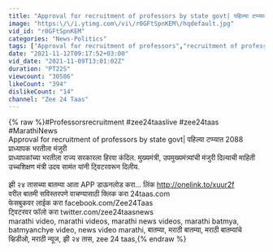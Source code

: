 ```yaml
---
title: "Approval for recruitment of professors by state govt| पहिल्या टप्प्यात 2088 प्राध्यापक भरतीला मंजुरी"
image: "https:\/\/i.ytimg.com\/vi\/r0GFtSpnKEM\/hqdefault.jpg"
vid_id: "r0GFtSpnKEM"
categories: "News-Politics"
tags: ["Approval for recruitment of professors","recruitment of professors by state government","Green light from state government for recruitment of professors"]
date: "2021-11-12T09:17:52+03:00"
vid_date: "2021-11-09T13:01:02Z"
duration: "PT22S"
viewcount: "30586"
likeCount: "394"
dislikeCount: "14"
channel: "Zee 24 Taas"
---
```

{% raw %}#Professorsrecruitment #zee24taaslive #zee24taas #MarathiNews<br />Approval for recruitment of professors by state govt| पहिल्या टप्प्यात 2088 प्राध्यापक भरतीला मंजुरी<br />प्राध्यापकांच्या भरतीला राज्य सरकारला हिरवा कंदिल. मुख्यमंत्री, उपमुख्यमंत्र्यांची मंजुरी दिल्याची माहिती उच्चशिक्षण मंत्री  उदय सामंत यांनी ट्विटरवरून दिलीय. <br /><br />झी २४ तासच्या बातम्या आता APP डाऊनलोड करा... लिंक <a rel="nofollow" target="blank" href="http://onelink.to/xuur2f">http://onelink.to/xuur2f</a><br />वरील बातमी सविस्तरपणे वाचण्यासाठी क्लिक करा 24taas.com<br />फेसबुकवर लाईक करा facebook.com/Zee24Taas<br />ट्विटरवर फॉलो करा twitter.com/zee24taasnews<br />marathi video, marathi videos, marathi news videos, marathi batmya, batmyanchye video, news video marathi, बातम्या, मराठी बातम्या, मराठी बातम्यांचे व्हिडीओ, मराठी न्यूज, झी २४ तास, zee 24 taas,{% endraw %}
